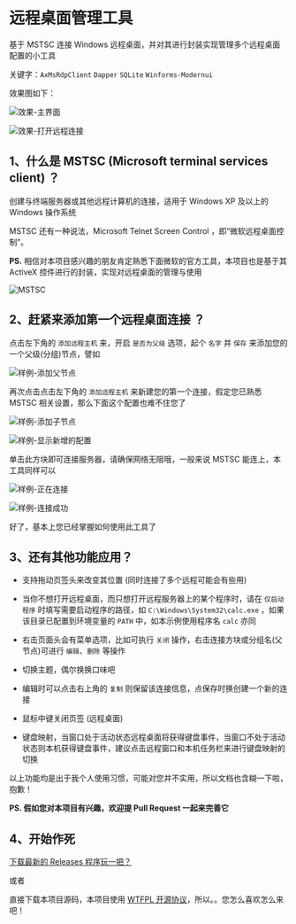 # 远程桌面管理工具 

基于 MSTSC 连接 Windows 远程桌面，并对其进行封装实现管理多个远程桌面配置的小工具

关键字：`AxMsRdpClient` `Dapper` `SQLite` `Winforms-Modernui`

效果图如下：

![效果-主界面](https://github.com/wang9563/RemoteDesktopManage/blob/master/Images/%E6%95%88%E6%9E%9C-%E4%B8%BB%E7%95%8C%E9%9D%A2.png)

![效果-打开远程连接](https://github.com/wang9563/RemoteDesktopManage/blob/master/Images/%E6%95%88%E6%9E%9C-%E6%89%93%E5%BC%80%E8%BF%9C%E7%A8%8B%E8%BF%9E%E6%8E%A5.png)


## 1、什么是 MSTSC (Microsoft terminal services client) ？
创建与终端服务器或其他远程计算机的连接，适用于 Windows XP 及以上的 Windows 操作系统

MSTSC 还有一种说法，Microsoft Telnet Screen Control ，即“微软远程桌面控制”。

**PS.** 相信对本项目感兴趣的朋友肯定熟悉下面微软的官方工具，本项目也是基于其 ActiveX 控件进行的封装，实现对远程桌面的管理与使用

![MSTSC](https://github.com/wang9563/RemoteDesktopManage/blob/master/Images/MSTSC.png)

## 2、赶紧来添加第一个远程桌面连接 ？
点击左下角的 `添加远程主机` 来，开启 `是否为父级` 选项，起个 `名字` 并 `保存` 来添加您的一个父级(分组)节点，譬如

![样例-添加父节点](https://github.com/wang9563/RemoteDesktopManage/blob/master/Images/%E6%A0%B7%E4%BE%8B-%E6%B7%BB%E5%8A%A0%E7%88%B6%E8%8A%82%E7%82%B9.png)

再次点击点击左下角的 `添加远程主机` 来新建您的第一个连接，假定您已熟悉 MSTSC 相关设置，那么下面这个配置也难不住您了

![样例-添加子节点](https://github.com/wang9563/RemoteDesktopManage/blob/master/Images/%E6%A0%B7%E4%BE%8B-%E6%B7%BB%E5%8A%A0%E5%AD%90%E8%8A%82%E7%82%B9.png)

![样例-显示新增的配置](https://github.com/wang9563/RemoteDesktopManage/blob/master/Images/%E6%A0%B7%E4%BE%8B-%E6%98%BE%E7%A4%BA%E6%96%B0%E5%A2%9E%E7%9A%84%E9%85%8D%E7%BD%AE.png)

单击此方块即可连接服务器，请确保网络无阻哦，一般来说 MSTSC 能连上，本工具同样可以

![样例-正在连接](https://github.com/wang9563/RemoteDesktopManage/blob/master/Images/%E6%A0%B7%E4%BE%8B-%E6%AD%A3%E5%9C%A8%E8%BF%9E%E6%8E%A5.png)

![样例-连接成功](https://github.com/wang9563/RemoteDesktopManage/blob/master/Images/%E6%A0%B7%E4%BE%8B-%E8%BF%9E%E6%8E%A5%E6%88%90%E5%8A%9F.png)

好了，基本上您已经掌握如何使用此工具了

## 3、还有其他功能应用？

* 支持拖动页签头来改变其位置 (同时连接了多个远程可能会有些用)

* 当你不想打开远程桌面，而只想打开远程服务器上的某个程序时，请在 `仅启动程序` 时填写需要启动程序的路径，如 `C:\Windows\System32\calc.exe` ，如果该目录已配置到环境变量的 `PATH` 中，如本示例使用程序名 `calc` 亦同

* 右击页面头会有菜单选项，比如可执行 `关闭` 操作，右击连接方块或分组名(父节点)可进行 `编辑`、`删除` 等操作
* 切换主题，偶尔换换口味吧
* 编辑时可以点击右上角的 `复制` 则保留该连接信息，点保存时换创建一个新的连接
* 鼠标中键关闭页签 (远程桌面)
* 键盘映射，当窗口处于活动状态远程桌面将获得键盘事件，当窗口不处于活动状态则本机获得键盘事件，建议点击远程窗口和本机任务栏来进行键盘映射的切换

以上功能均是出于我个人使用习惯，可能对您并不实用，所以文档也含糊一下啦，抱歉！

**PS. 假如您对本项目有兴趣，欢迎提 Pull Request 一起来完善它**

## 4、开始作死

[下载最新的 Releases 程序玩一把？](https://github.com/wang9563/RemoteDesktopManage/releases)

或者

直接下载本项目源码，本项目使用 [WTFPL 开源协议](https://github.com/wang9563/RemoteDesktopManage/blob/master/LICENSE)，所以。。您怎么喜欢怎么来吧！

